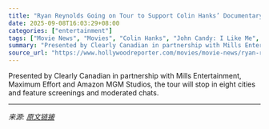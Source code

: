 ```yaml
---
title: "Ryan Reynolds Going on Tour to Support Colin Hanks’ Documentary ‘John Candy: I Like Me’"
date: 2025-09-08T16:03:29+08:00
categories: ["entertainment"]
tags: ["Movie News", "Movies", "Colin Hanks", "John Candy: I Like Me", "Ryan Reynolds"]
summary: "Presented by Clearly Canadian in partnership with Mills Entertainment, Maximum Effort and Amazon MGM Studios, the tour will stop in eight cities and feature screenings and moderated chats."
source_url: "https://www.hollywoodreporter.com/movies/movie-news/ryan-reynolds-tour-john-candy-i-like-me-doc-1236365034/"
---
```


Presented by Clearly Canadian in partnership with Mills Entertainment, Maximum Effort and Amazon MGM Studios, the tour will stop in eight cities and feature screenings and moderated chats.

---

*来源: [原文链接](https://www.hollywoodreporter.com/movies/movie-news/ryan-reynolds-tour-john-candy-i-like-me-doc-1236365034/)*
